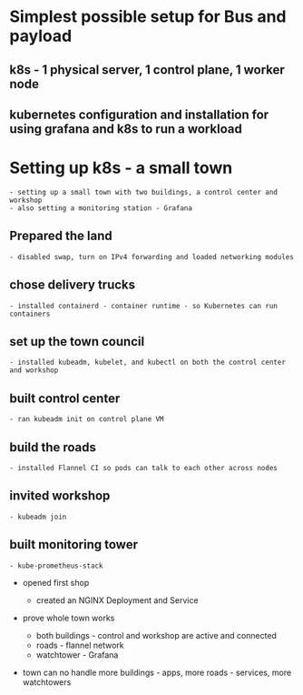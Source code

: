 # Simplest possible setup for Bus and payload

## k8s - 1 physical server, 1 control plane, 1 worker node

## kubernetes configuration and installation for using grafana and k8s to run a workload

# Setting up k8s - a small town

	- setting up a small town with two buildings, a control center and workshop
	- also setting a monitoring station - Grafana
## Prepared the land
	- disabled swap, turn on IPv4 forwarding and loaded networking modules

## chose delivery trucks
	- installed containerd - container runtime - so Kubernetes can run containers

## set up the town council
	- installed kubeadm, kubelet, and kubectl on both the control center and workshop

## built control center
	- ran kubeadm init on control plane VM

## build the roads
	- installed Flannel CI so pods can talk to each other across nodes

## invited workshop
	- kubeadm join

## built monitoring tower
	- kube-prometheus-stack

- opened first shop
	- created an NGINX Deployment and Service
- prove whole town works
	- both buildings - control and workshop are active and connected
	- roads - flannel network
	- watchtower - Grafana
	
- town can no handle more buildings - apps, more roads - services, more watchtowers